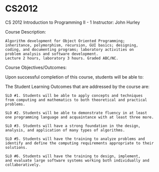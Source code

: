 # CS2012
CS 2012 Introduction to Programming II - 1
Instructor: John Hurley

Course Description:

    Algorithm development for Object Oriented Programming; 
    inheritance, polymorphism, recursion, GUI basics; designing, 
    coding, and documenting programs; laboratory activities on 
    problem analysis and software development. 
    Lecture 2 hours, laboratory 3 hours. Graded ABC/NC.

Course Objectives/Outcomes:

Upon successful completion of this course, students will be able to:

The Student Learning Outcomes that are addressed by the course are: 

    SLO #1. Students will be able to apply concepts and techniques 
    from computing and mathematics to both theoretical and practical problems.
    
    SLO #2. Students will be able to demonstrate fluency in at least
    one programming language and acquaintance with at least three more.
    
    SLO #3. Students will have a strong foundation in the design, 
    analysis, and application of many types of algorithms.
    
    SLO #5. Students will have the training to analyze problems and 
    identify and define the computing requirements appropriate to their solutions.
    
    SLO #6. Students will have the training to design, implement, 
    and evaluate large software systems working both individually and collaboratively.
